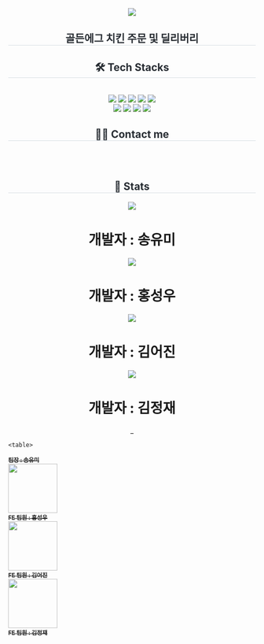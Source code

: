 <div align= "center">
    <img src="https://capsule-render.vercel.app/api?type=waving&color=0:efafaf,100:d2c793&height=180&text=GoldenEGG%20Project&animation=fadeIn&fontColor=000000&fontSize=70" />
    </div>
    <div align= "center"> 
    <h2 style="border-bottom: 1px solid #d8dee4; color: #282d33;"> 골든에그 치킨 주문 및 딜리버리 </h2>  
    <div style="font-weight: 700; font-size: 15px; text-align: center; color: #282d33;">  </div> 
    </div>
    <div align= "center">
    <h2 style="border-bottom: 1px solid #d8dee4; color: #282d33;"> 🛠️ Tech Stacks </h2> <br> 
    <div style="margin: 0 auto; text-align: center;" align= "center"> <img src="https://img.shields.io/badge/Apache Tomcat-F8DC75?style=plastic&logo=Apache Tomcat&logoColor=white">
          <img src="https://img.shields.io/badge/Github-181717?style=plastic&logo=Github&logoColor=white">
          <img src="https://img.shields.io/badge/HTML5-E34F26?style=plastic&logo=HTML5&logoColor=white">
          <img src="https://img.shields.io/badge/jQuery-0769AD?style=plastic&logo=jQuery&logoColor=white">
          <img src="https://img.shields.io/badge/Java-007396?style=plastic&logo=Java&logoColor=white">
          <br/><img src="https://img.shields.io/badge/Javascript-F7DF1E?style=plastic&logo=Javascript&logoColor=white">
          <img src="https://img.shields.io/badge/MariaDB-003545?style=plastic&logo=MariaDB&logoColor=white">
          <img src="https://img.shields.io/badge/MySQL-4479A1?style=plastic&logo=MySQL&logoColor=white">
          <img src="https://img.shields.io/badge/Spring-6DB33F?style=plastic&logo=Spring&logoColor=white">
          </div>
    </div>
    <div align= "center">
    <h2 style="border-bottom: 1px solid #d8dee4; color: #282d33;"> 🧑‍💻 Contact me </h2> <br> 
    <div align= "center">  </div>  <br> 
    <div align= "center">  </div> 
    </div>
    <div align= "center"> 
    <h2 style="border-bottom: 1px solid #d8dee4; color: #282d33;"> 🏅 Stats </h2>
        <a href="https://github.com/yoooomiii"><div align= "center"><img src="https://github-readme-stats.vercel.app/api/top-langs/?username=Hongseongwo&layout=compact&bg_color=180,f2cfcf,00000000&title_color=000000&text_color=000000"/> 
        </div></a>
        <h1>개발자 : 송유미</h1>
        <a href="https://github.com/Hongseongwo"><div align= "center"><img src="https://github-readme-stats.vercel.app/api/top-langs/?username=Hongseongwo&layout=compact&bg_color=180,f2cfcf,00000000&title_color=000000&text_color=000000"/> 
        </div></a>
        <h1>개발자 : 홍성우</h1>
         <a href="https://github.com/orca0504"><div align= "center"><img src="https://github-readme-stats.vercel.app/api/top-langs/?username=orca0504&layout=compact&bg_color=180,f2cfcf,00000000&title_color=000000&text_color=000000"/> 
        </div><a/>
        <h1>개발자 : 김어진</h1>
             <a href="https://github.com/jasmine-dg"><div align= "center"><img src="https://github-readme-stats.vercel.app/api/top-langs/?username=Hongseongwo&layout=compact&bg_color=180,f2cfcf,00000000&title_color=000000&text_color=000000"/> 
        </div></a>
        <h1>개발자 : 김정재</h1>_
    </div>


    <table>
  <tbody>
    <tr>
      <td align="center"><a href="https://github.com/yoooomiii"><img src="width="100px;" alt=""/><br /><sub><b> 팀장 : 송유미</b></sub></a><br /></td>
      <td align="center"><a href="https://github.com/Hongseongwo"><img src="" width="100px;" alt=""/><br /><sub><b>FE 팀원 : 홍성우</b></sub></a><br /></td>
      <td align="center"><a href="https://github.com/orca0504"><img src="" width="100px;" alt=""/><br /><sub><b>FE 팀원 : 김어진</b></sub></a><br /></td>
      <td align="center"><a href="https://github.com/jasmine-dg"><img src="" width="100px;" alt=""/><br /><sub><b>FE 팀원 : 김정재</b></sub></a><br /></td>
  </tbody>
</table>
